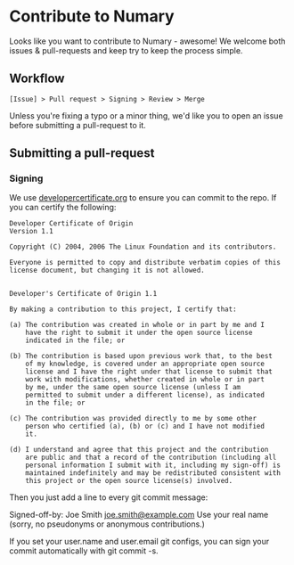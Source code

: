 # Contribute to Numary

Looks like you want to contribute to Numary - awesome! We welcome both issues & pull-requests and keep try to keep the process simple.

## Workflow

```
[Issue] > Pull request > Signing > Review > Merge
```

Unless you're fixing a typo or a minor thing, we'd like you to open an issue before submitting a pull-request to it.

## Submitting a pull-request

### Signing 

We use [developercertificate.org](https://developercertificate.org/) to ensure you can commit to the repo. If you can certify the following:

```
Developer Certificate of Origin
Version 1.1

Copyright (C) 2004, 2006 The Linux Foundation and its contributors.

Everyone is permitted to copy and distribute verbatim copies of this
license document, but changing it is not allowed.


Developer's Certificate of Origin 1.1

By making a contribution to this project, I certify that:

(a) The contribution was created in whole or in part by me and I
    have the right to submit it under the open source license
    indicated in the file; or

(b) The contribution is based upon previous work that, to the best
    of my knowledge, is covered under an appropriate open source
    license and I have the right under that license to submit that
    work with modifications, whether created in whole or in part
    by me, under the same open source license (unless I am
    permitted to submit under a different license), as indicated
    in the file; or

(c) The contribution was provided directly to me by some other
    person who certified (a), (b) or (c) and I have not modified
    it.

(d) I understand and agree that this project and the contribution
    are public and that a record of the contribution (including all
    personal information I submit with it, including my sign-off) is
    maintained indefinitely and may be redistributed consistent with
    this project or the open source license(s) involved.
```

Then you just add a line to every git commit message:

Signed-off-by: Joe Smith <joe.smith@example.com>
Use your real name (sorry, no pseudonyms or anonymous contributions.)

If you set your user.name and user.email git configs, you can sign your commit automatically with git commit -s.
